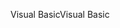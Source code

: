 <span data-ttu-id="7e54b-101">Visual Basic</span><span class="sxs-lookup"><span data-stu-id="7e54b-101">Visual Basic</span></span>